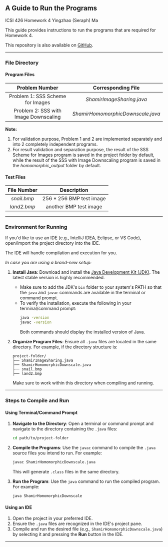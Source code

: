 ## **A Guide to Run the Programs**
ICSI 426 Homework 4 Yingzhao (Seraph) Ma

This guide provides instructions to run the programs that are required for Homework 4.

This repository is also available on [GitHub](https://github.com/Seraph6281/ICSI426Homework04).

---

### **File Directory**

#### Program Files

|            Problem Number             |        Corresponding File         |
|:-------------------------------------:|:---------------------------------:|
|   Problem 1: SSS Scheme for Images    |     _ShamirImageSharing.java_     |
| Problem 2: SSS with Image Downscaling | _ShamirHomomorphicDownscale.java_ |

**Note:** 
1. For validation purpose, Problem 1 and 2 are implemented separately and into 2 completely independent programs.
2. For result validation and separation purpose, the result of the SSS Scheme for Images program is saved in the project folder by default, while the result of the SSS with Image Downscaling program is saved in the _homomorphic_output_ folder by default.
#### Test Files

|    File Number     |        Description         |
|:------------------:|:--------------------------:|
|    _snail.bmp_     | $256 * 256$ BMP test image |
|    _land2.bmp_     |   another BMP test image   |

---

### **Environment for Running**

If you'd like to use an IDE (e.g., IntelliJ IDEA, Eclipse, or VS Code), open/import the project directory into the IDE. 

The IDE will handle compilation and execution for you.

_In case you are using a brand-new setup:_

1. **Install Java**: Download and install the [Java Development Kit (JDK)](https://www.oracle.com/java/technologies/javase-downloads.html). The latest stable version is highly recommended.
   - Make sure to add the JDK's `bin` folder to your system's PATH so that the `java` and `javac` commands are available in the terminal or command prompt.
   - To verify the installation, execute the following in your terminal/command prompt:
     ```bash
     java -version
     javac -version
     ```
     Both commands should display the installed version of Java.

2. **Organize Program Files**: Ensure all `.java` files are located in the same directory. For example, if the directory structure is:
   ```
   project-folder/
   ├── ShamirImageSharing.java
   ├── ShamirHomomorphicDownscale.java
   ├── snail.bmp
   ├── land2.bmp
   ```
   Make sure to work within this directory when compiling and running.

---

### **Steps to Compile and Run**

#### **Using Terminal/Command Prompt**

1. **Navigate to the Directory**: Open a terminal or command prompt and navigate to the directory containing the `.java` files:
   ```bash
   cd path/to/project-folder
   ```
   
2. **Compile the Programs**: Use the `javac` command to compile the `.java` source files you intend to run. For example:
   ```bash
   javac ShamirHomomorphicDownscale.java
   ```
   This will generate `.class` files in the same directory.

3. **Run the Program**: Use the `java` command to run the compiled program. For example:
   ```bash
   java ShamirHomomorphicDownscale
   ```

#### **Using an IDE**

1. Open the project in your preferred IDE.
2. Ensure the `.java` files are recognized in the IDE's project pane.
3. Compile and run the desired file (e.g., `ShamirHomomorphicDownscale.java`) by selecting it and pressing the **Run** button in the IDE.

---
